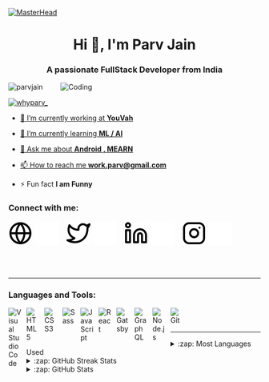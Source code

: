 [![MasterHead](https://firebasestorage.googleapis.com/v0/b/flexi-coding.appspot.com/o/dempgi7-520f8d5f-63d4-4453-8822-dbc149ae27f8.gif?alt=media&token=91c0c7b2-93c3-4029-b011-1a8703c5730d)](https://parvjain.web.app)
<h1 align="center">Hi 👋, I'm Parv Jain</h1>
<h3 align="center">A passionate FullStack Developer from India</h3>
<img align="right" alt="Coding" width="400" src="https://cdn.dribbble.com/users/1162077/screenshots/3848914/programmer.gif">


<p align="left"> <img src="https://komarev.com/ghpvc/?username=whyparv&label=Profile%20views&color=0e75b6&style=flat" alt="parvjain" /> </p>

<p align="left"> <a href="https://twitter.com/whyparv_" target="blank"><img src="https://img.shields.io/twitter/follow/whyparv_?logo=twitter&style=for-the-badge" alt="whyparv_"  </p>

- 🔭 I’m currently working at **YouVah**

- 🌱 I’m currently learning **ML / AI**

- 💬 Ask me about **Android , MEARN**

- 📫 How to reach me **work.parv@gmail.com**

- ⚡ Fun fact **I am Funny**

### Connect with me:

[![website](./img/globe-light.svg)](https://parvjain.web.app#gh-light-mode-only)
[![website](./img/globe-dark.svg)](https://parvjain.web.app#gh-dark-mode-only)
&nbsp;&nbsp;
[![website](./img/twitter-light.svg)](https://twitter.com/whyparv_#gh-light-mode-only)
[![website](./img/twitter-dark.svg)](https://twitter.com/whyparv_#gh-dark-mode-only)
&nbsp;&nbsp;
[![website](./img/linkedin-light.svg)](https://linkedin.com/in/whyparv#gh-light-mode-only)
[![website](./img/linkedin-dark.svg)](https://linkedin.com/in/whyparv#gh-dark-mode-only)
&nbsp;&nbsp;
[![website](./img/instagram-light.svg)](https://instagram.com/whyparv._#gh-light-mode-only)
[![website](./img/instagram-dark.svg)](https://instagram.com/whyparv._#gh-dark-mode-only)

<br />
<br />

---
### Languages and Tools:

<img align="left" alt="Visual Studio Code" width="26px" src="https://cdn.jsdelivr.net/gh/devicons/devicon/icons/vscode/vscode-original.svg" style="padding-right:10px;" />
<img align="left" alt="HTML5" width="26px" src="https://cdn.jsdelivr.net/gh/devicons/devicon/icons/html5/html5-original.svg" style="padding-right:10px;" />
<img align="left" alt="CSS3" width="26px" src="https://cdn.jsdelivr.net/gh/devicons/devicon/icons/css3/css3-original.svg" style="padding-right:10px;" />
<img align="left" alt="Sass" width="26px" src="https://cdn.jsdelivr.net/gh/devicons/devicon/icons/sass/sass-original.svg" style="padding-right:10px;" />
<img align="left" alt="JavaScript" width="26px" src="https://cdn.jsdelivr.net/gh/devicons/devicon/icons/javascript/javascript-original.svg" style="padding-right:10px;" />
<img align="left" alt="React" width="26px" src="https://cdn.jsdelivr.net/gh/devicons/devicon/icons/react/react-original.svg" style="padding-right:10px;" />
<img align="left" alt="Gatsby" width="26px" src="https://cdn.jsdelivr.net/gh/devicons/devicon/icons/gatsby/gatsby-original.svg" style="padding-right:10px;" />
<img align="left" alt="GraphQL" width="26px" src="https://cdn.jsdelivr.net/gh/devicons/devicon/icons/graphql/graphql-plain.svg" style="padding-right:10px;" />
<img align="left" alt="Node.js" width="26px" src="https://cdn.jsdelivr.net/gh/devicons/devicon/icons/nodejs/nodejs-original.svg" style="padding-right:10px;" />
<img align="left" alt="Git" width="26px" src="https://cdn.jsdelivr.net/gh/devicons/devicon/icons/git/git-original.svg" style="padding-right:10px;" />

<br />
<br />

---

<details>
<summary>:zap: Most Languages Used</summary
<br/>
<p><img align="left" src="https://github-readme-stats.vercel.app/api/top-langs?username=whyparv&show_icons=true&locale=en&layout=compact&theme=tokyonight" alt="whyparv" style="padding-top:10px;" /></p>
</details>

<details>
  <summary>:zap: GitHub  Streak Stats</summary>

 <p><img align="center" src="https://github-readme-streak-stats.herokuapp.com/?user=whyparv&&theme=tokyonight" alt="rishavchanda" /></p>

</details>


<details>
  <summary>:zap: GitHub Stats</summary>

  <img align="left" alt="codeSTACKr's GitHub Stats" src="https://github-readme-stats.vercel.app/api?username=whyparv&show_icons=true&hide_border=false&title_color=ff652f&icon_color=FFE400&bg_color=09131B&text_color=ffffff&border_color=0c1a25" />

</details>
